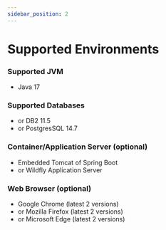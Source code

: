 ```yaml
---
sidebar_position: 2
---
```


# Supported Environments

### Supported JVM
  - Java 17
### Supported Databases
- or DB2 11.5
- or PostgresSQL 14.7
### Container/Application Server (optional)
  - Embedded Tomcat of Spring Boot 
  - or Wildfly Application Server
### Web Browser (optional)
  - Google Chrome (latest 2 versions)
  - or Mozilla Firefox (latest 2 versions)
  - or Microsoft Edge (latest 2 versions)